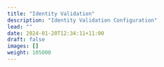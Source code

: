```yaml
---
title: "Identity Validation"
description: "Identity Validation Configuration"
lead: ""
date: 2024-01-20T12:34:11+11:00
draft: false
images: []
weight: 105000
---
```

